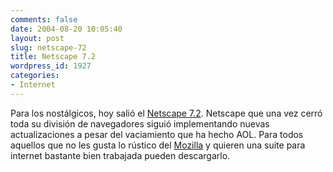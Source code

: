 ```yaml
---
comments: false
date: 2004-08-20 10:05:40
layout: post
slug: netscape-72
title: Netscape 7.2
wordpress_id: 1927
categories:
- Internet
---
```


Para los nostálgicos, hoy salió el [Netscape 7.2](http://channels.netscape.com/ns/browsers/download.jsp). Netscape que una vez cerró toda su división de navegadores siguió implementando nuevas actualizaciones a pesar del vaciamiento que ha hecho AOL. Para todos aquellos que no les gusta lo rústico del [Mozilla](http://www.mozilla.org) y quieren una suite para internet bastante bien trabajada pueden descargarlo.




 
